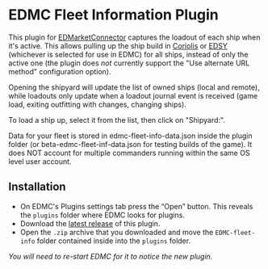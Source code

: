 # EDMC Fleet Information Plugin

This plugin for [EDMarketConnector](https://github.com/EDCD/EDMarketConnector) captures the loadout of each ship when it's active. This allows pulling up the ship build in [Coriolis](https://coriolis.io) or [EDSY](https://edsy.org/) (whichever is selected for use in EDMC) for all ships, instead of only the active one (the plugin does *not* currently support the "Use alternate URL method" configuration option).

Opening the shipyard will update the list of owned ships (local and remote), while loadouts only update when a loadout journal event is received (game load, exiting outfitting with changes, changing ships).

To load a ship up, select it from the list, then click on "Shipyard:".

Data for your fleet is stored in edmc-fleet-info-data.json inside the plugin folder (or beta-edmc-fleet-inf-data.json for testing builds of the game). It does NOT account for multiple commanders running within the same OS level user account.

## Installation

  * On EDMC's Plugins settings tab press the “Open” button. This reveals the `plugins` folder where EDMC looks for plugins.
  * Download the [latest release](https://github.com/poisonbl/EDMC-fleet-info/releases/latest) of this plugin.
  * Open the `.zip` archive that you downloaded and move the `EDMC-fleet-info` folder contained inside into the `plugins` folder.

  _You will need to re-start EDMC for it to notice the new plugin._
